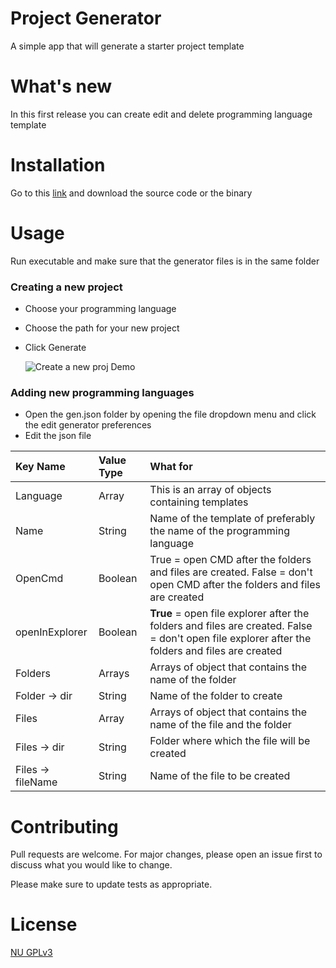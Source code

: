 # Project Generator
A simple app that will generate a starter project template
# What's new
In this first release you can create edit and delete programming language template
# Installation
Go to this [link](https://github.com/jostimian/ProjectGenerator/releases/tag/v1.0.0) and download the source code or the binary
# Usage
Run executable and make sure that the generator files is in the same folder
### Creating a new project
 - Choose your programming language

 - Choose the path for your new project

 - Click Generate

   ![Create a new proj Demo](./img/createProjDemo.gif)

   
### Adding new programming languages
 - Open the gen.json folder by opening the file dropdown menu and click the edit generator preferences
 - Edit the json file

| Key Name          | Value Type | What for                                                     |
| :---------------- | :--------- | :----------------------------------------------------------- |
| Language          | Array      | This is an array of objects containing templates             |
| Name              | String     | Name of the template of preferably the name of  the programming language |
| OpenCmd           | Boolean    | True = open CMD after the folders and files are created. False = don't open CMD after the folders and files are created |
| openInExplorer    | Boolean    | ****True**** = open file explorer after the folders and files are created. False = don't open file explorer  after the folders and files are  created |
| Folders           | Arrays     | Arrays of object that contains the name of the folder        |
| Folder -> dir     | String     | Name of the folder to create                                 |
| Files             | Array      | Arrays of object that contains the  name of the file and the folder |
| Files -> dir      | String     | Folder where which the file will be  created                 |
| Files -> fileName | String     | Name of the file to be created                               |

# Contributing

Pull requests are welcome. For major changes, please open an issue first to discuss what you would like to change.

Please make sure to update tests as appropriate.

# License 

[NU GPLv3](./license.md)


